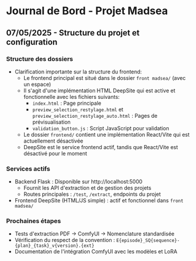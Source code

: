 # Journal de Bord - Projet Madsea

## 07/05/2025 - Structure du projet et configuration

### Structure des dossiers
- Clarification importante sur la structure du frontend:
  - Le frontend principal est situé dans le dossier `front madsea/` (avec un espace)
  - Il s'agit d'une implémentation HTML DeepSite qui est active et fonctionnelle avec les fichiers suivants:
    - `index.html` : Page principale
    - `preview_selection_restylage.html` et `preview_selection_restylage_auto.html` : Pages de prévisualisation
    - `validation_button.js` : Script JavaScript pour validation
  - Le dossier `frontend/` contient une implémentation React/Vite qui est actuellement désactivée
  - DeepSite est le service frontend actif, tandis que React/Vite est désactivé pour le moment

### Services actifs
- Backend Flask : Disponible sur http://localhost:5000
  - Fournit les API d'extraction et de gestion des projets
  - Routes principales : `/test`, `/extract`, endpoints du projet
- Frontend DeepSite (HTML/JS simple) : actif et fonctionnel dans `front madsea/`

### Prochaines étapes
- Tests d'extraction PDF → ComfyUI → Nomenclature standardisée
- Vérification du respect de la convention : `E{episode}_SQ{sequence}-{plan}_{task}_v{version}.{ext}`
- Documentation de l'intégration ComfyUI avec les modèles et LoRA